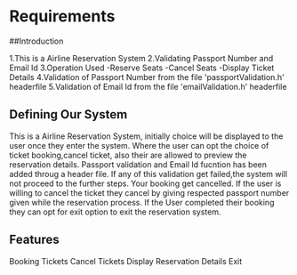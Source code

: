 # Requirements

##Introduction

1.This is a Airline Reservation System
2.Validating Passport Number and Email Id
3.Operation Used
  -Reserve Seats
  -Cancel Seats
  -Display Ticket Details
4.Validation of Passport Number from the file 'passportValidation.h' headerfile
5.Validation of Email Id from the file 'emailValidation.h' headerfile


## Defining Our System
 
 This is a Airline Reservation System, initially choice will be displayed to the user once they enter the system. Where the user can opt the choice of ticket booking,cancel ticket, also their are allowed to preview the reservation details. Passport validation and Email Id fucntion has been added throug a header file. If any of this validation get failed,the system will not proceed to the further steps. Your booking get cancelled. If the user is willing to cancel the ticket they cancel by giving respected passport number given while the reservation process. If the User completed their booking they can opt for exit option to exit the reservation system.


## Features
  
  Booking Tickets
  Cancel Tickets
  Display Reservation Details
  Exit
  
  
